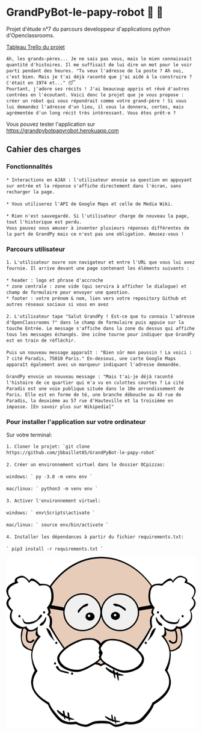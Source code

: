 # GrandPyBot-le-papy-robot 🤖 👴
Projet d'étude n°7 du parcours developpeur d'applications python d'Openclassrooms.



[Tableau Trello du projet](https://trello.com/b/ahZAqGia/grandpy-bot-le-papy-robot)

    Ah, les grands-pères... Je ne sais pas vous, mais le mien connaissait quantité d'histoires. Il me suffisait de lui dire un mot pour le voir parti pendant des heures. "Tu veux l'adresse de la poste ? Ah oui, c'est bien. Mais je t'ai déjà raconté que j'ai aidé à la construire ? C'était en 1974 et..." 😴
    Pourtant, j'adore ses récits ! J'ai beaucoup appris et rêvé d'autres contrées en l'écoutant. Voici donc le projet que je vous propose : créer un robot qui vous répondrait comme votre grand-père ! Si vous lui demandez l'adresse d'un lieu, il vous la donnera, certes, mais agrémentée d'un long récit très intéressant. Vous êtes prêt·e ?

Vous pouvez tester l'application sur https://grandpybotpapyrobot.herokuapp.com

## Cahier des charges

### Fonctionnalités

    * Interactions en AJAX : l'utilisateur envoie sa question en appuyant sur entrée et la réponse s'affiche directement dans l'écran, sans recharger la page.

    * Vous utiliserez l'API de Google Maps et celle de Media Wiki.

    * Rien n'est sauvegardé. Si l'utilisateur charge de nouveau la page, tout l'historique est perdu.
    Vous pouvez vous amuser à inventer plusieurs réponses différentes de la part de GrandPy mais ce n'est pas une obligation. Amusez-vous !

### Parcours utilisateur

    1. L'utilisateur ouvre son navigateur et entre l'URL que vous lui avez fournie. Il arrive devant une page contenant les éléments suivants :

    * header : logo et phrase d'accroche
    * zone centrale : zone vide (qui servira à afficher le dialogue) et champ de formulaire pour envoyer une question.
    * footer : votre prénom & nom, lien vers votre repository Github et autres réseaux sociaux si vous en avez

    2. L'utilisateur tape "Salut GrandPy ! Est-ce que tu connais l'adresse d'OpenClassrooms ?" dans le champ de formulaire puis appuie sur la touche Entrée. Le message s'affiche dans la zone du dessus qui affiche tous les messages échangés. Une icône tourne pour indiquer que GrandPy est en train de réfléchir.

    Puis un nouveau message apparaît : "Bien sûr mon poussin ! La voici : 7 cité Paradis, 75010 Paris." En-dessous, une carte Google Maps apparaît également avec un marqueur indiquant l'adresse demandée.

    GrandPy envoie un nouveau message : "Mais t'ai-je déjà raconté l'histoire de ce quartier qui m'a vu en culottes courtes ? La cité Paradis est une voie publique située dans le 10e arrondissement de Paris. Elle est en forme de té, une branche débouche au 43 rue de Paradis, la deuxième au 57 rue d'Hauteville et la troisième en impasse. [En savoir plus sur Wikipedia]"


### Pour installer l'application sur votre ordinateur

Sur votre terminal:

    1. Cloner le projet: `git clone https://github.com/jbbaillet85/GrandPyBot-le-papy-robot`

    2. Créer un environnement virtuel dans le dossier OCpizzas:

    windows: ` py -3.8 -m venv env `

    mac/linux: ` python3 -m venv env `

    3. Activer l'environnement virtuel:

    windows: ` env\Scripts\activate `

    mac/linux: ` source env/bin/activate `

    4. Installer les dépendances à partir du fichier requirements.txt:

    ` pip3 install -r requirements.txt `



![diagramme](grandPyBotApp/static/papy.png)